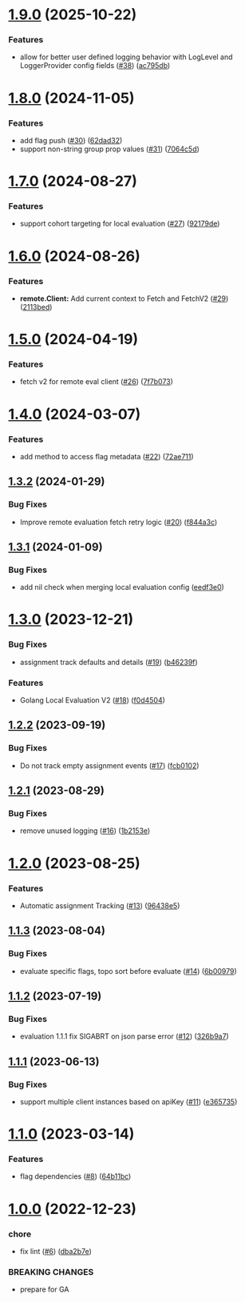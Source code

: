 # [1.9.0](https://github.com/amplitude/experiment-go-server/compare/v1.8.0...v1.9.0) (2025-10-22)


### Features

* allow for better user defined logging behavior with LogLevel and LoggerProvider config fields ([#38](https://github.com/amplitude/experiment-go-server/issues/38)) ([ac795db](https://github.com/amplitude/experiment-go-server/commit/ac795db4cf34b2002930fa140bbc5c823b04f3f7))

# [1.8.0](https://github.com/amplitude/experiment-go-server/compare/v1.7.0...v1.8.0) (2024-11-05)


### Features

* add flag push ([#30](https://github.com/amplitude/experiment-go-server/issues/30)) ([62dad32](https://github.com/amplitude/experiment-go-server/commit/62dad32d54803140893601024e6d3e2c0b087b72))
* support non-string group prop values ([#31](https://github.com/amplitude/experiment-go-server/issues/31)) ([7064c5d](https://github.com/amplitude/experiment-go-server/commit/7064c5d3376a33e321e7016ed10907afb660d998))

# [1.7.0](https://github.com/amplitude/experiment-go-server/compare/v1.6.0...v1.7.0) (2024-08-27)


### Features

* support cohort targeting for local evaluation ([#27](https://github.com/amplitude/experiment-go-server/issues/27)) ([92179de](https://github.com/amplitude/experiment-go-server/commit/92179dec0dcd4103112c26d36272b031ecc582cd))

# [1.6.0](https://github.com/amplitude/experiment-go-server/compare/v1.5.0...v1.6.0) (2024-08-26)


### Features

* **remote.Client:** Add current context to Fetch and FetchV2 ([#29](https://github.com/amplitude/experiment-go-server/issues/29)) ([2113bed](https://github.com/amplitude/experiment-go-server/commit/2113bedccfcefbd7168c8d37e50a10b5bcdc5b3e))

# [1.5.0](https://github.com/amplitude/experiment-go-server/compare/v1.4.0...v1.5.0) (2024-04-19)


### Features

* fetch v2 for remote eval client ([#26](https://github.com/amplitude/experiment-go-server/issues/26)) ([7f7b073](https://github.com/amplitude/experiment-go-server/commit/7f7b0739ebc952533c4832bfdb7659cbd8b2eaa4))

# [1.4.0](https://github.com/amplitude/experiment-go-server/compare/v1.3.2...v1.4.0) (2024-03-07)


### Features

* add method to access flag metadata ([#22](https://github.com/amplitude/experiment-go-server/issues/22)) ([72ae711](https://github.com/amplitude/experiment-go-server/commit/72ae7116a5d54a30e3ef2abe01a09775c8e616f1))

## [1.3.2](https://github.com/amplitude/experiment-go-server/compare/v1.3.1...v1.3.2) (2024-01-29)


### Bug Fixes

* Improve remote evaluation fetch retry logic ([#20](https://github.com/amplitude/experiment-go-server/issues/20)) ([f844a3c](https://github.com/amplitude/experiment-go-server/commit/f844a3c2b1a3358256516708a6b3e1c3b52a1f09))

## [1.3.1](https://github.com/amplitude/experiment-go-server/compare/v1.3.0...v1.3.1) (2024-01-09)


### Bug Fixes

* add nil check when merging local evaluation config ([eedf3e0](https://github.com/amplitude/experiment-go-server/commit/eedf3e0914916901fbd382ba5c9a12807f9e8962))

# [1.3.0](https://github.com/amplitude/experiment-go-server/compare/v1.2.2...v1.3.0) (2023-12-21)


### Bug Fixes

* assignment track defaults and details ([#19](https://github.com/amplitude/experiment-go-server/issues/19)) ([b46239f](https://github.com/amplitude/experiment-go-server/commit/b46239f94b1abfe1e9bcbe5f37acd7b77e70fb55))


### Features

* Golang Local Evaluation V2 ([#18](https://github.com/amplitude/experiment-go-server/issues/18)) ([f0d4504](https://github.com/amplitude/experiment-go-server/commit/f0d4504fb2099287ad5f579630aaaf74b060055d))

## [1.2.2](https://github.com/amplitude/experiment-go-server/compare/v1.2.1...v1.2.2) (2023-09-19)


### Bug Fixes

* Do not track empty assignment events ([#17](https://github.com/amplitude/experiment-go-server/issues/17)) ([fcb0102](https://github.com/amplitude/experiment-go-server/commit/fcb01021f7cf6e86d40f32ec542c0508f1d5efec))

## [1.2.1](https://github.com/amplitude/experiment-go-server/compare/v1.2.0...v1.2.1) (2023-08-29)


### Bug Fixes

* remove unused logging ([#16](https://github.com/amplitude/experiment-go-server/issues/16)) ([1b2153e](https://github.com/amplitude/experiment-go-server/commit/1b2153ee4cd0c2d68be8f5c51c5f9e658a7840b0))

# [1.2.0](https://github.com/amplitude/experiment-go-server/compare/v1.1.3...v1.2.0) (2023-08-25)


### Features

* Automatic assignment Tracking ([#13](https://github.com/amplitude/experiment-go-server/issues/13)) ([96438e5](https://github.com/amplitude/experiment-go-server/commit/96438e5ac0fc091ea322aec02a4058829c859cc2))

## [1.1.3](https://github.com/amplitude/experiment-go-server/compare/v1.1.2...v1.1.3) (2023-08-04)


### Bug Fixes

* evaluate specific flags, topo sort before evaluate ([#14](https://github.com/amplitude/experiment-go-server/issues/14)) ([6b00979](https://github.com/amplitude/experiment-go-server/commit/6b00979857a5bf772d097d838aa581bd3b324eec))

## [1.1.2](https://github.com/amplitude/experiment-go-server/compare/v1.1.1...v1.1.2) (2023-07-19)


### Bug Fixes

* evaluation 1.1.1 fix SIGABRT on json parse error ([#12](https://github.com/amplitude/experiment-go-server/issues/12)) ([326b9a7](https://github.com/amplitude/experiment-go-server/commit/326b9a77e481fadacc17e61e281ef51733eabd3d))

## [1.1.1](https://github.com/amplitude/experiment-go-server/compare/v1.1.0...v1.1.1) (2023-06-13)


### Bug Fixes

* support multiple client instances based on apiKey ([#11](https://github.com/amplitude/experiment-go-server/issues/11)) ([e365735](https://github.com/amplitude/experiment-go-server/commit/e36573555bd672f778607969cb592dcb76a8d368))

# [1.1.0](https://github.com/amplitude/experiment-go-server/compare/v1.0.0...v1.1.0) (2023-03-14)


### Features

* flag dependencies ([#8](https://github.com/amplitude/experiment-go-server/issues/8)) ([64b11bc](https://github.com/amplitude/experiment-go-server/commit/64b11bc1e657d3b2c9ee4e8a0a33132de73b8455))

# [1.0.0](https://github.com/amplitude/experiment-go-server/compare/v0.6.0...v1.0.0) (2022-12-23)


### chore

* fix lint ([#6](https://github.com/amplitude/experiment-go-server/issues/6)) ([dba2b7e](https://github.com/amplitude/experiment-go-server/commit/dba2b7e042a565a286bf902f2adccff43f9c0afe))


### BREAKING CHANGES

* prepare for GA
